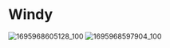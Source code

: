 # Windy
![1695968605128_100](https://github.com/Parthib17/Windy/assets/89259328/afe9a112-e471-44a2-abdb-7c55f085e907)
![1695968597904_100](https://github.com/Parthib17/Windy/assets/89259328/132aa8cf-6305-4821-a6ac-de271c952121)

